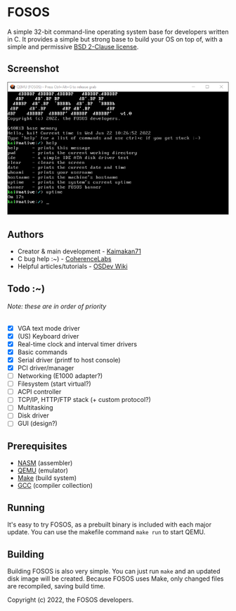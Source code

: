 # FOSOS
A simple 32-bit command-line operating system base for developers written in C. It provides a simple but strong base to build your OS on top of, with a simple and permissive [BSD 2-Clause license](LICENSE).

## Screenshot
![FOSOS Screenshot](screenshot.png)

## Authors
* Creator & main development - [Kaimakan71](https://kaimakan71.github.io)
* C bug help :~) - [CoherenceLabs](https://github.com/CoherenceLabs)
* Helpful articles/tutorials - [OSDev Wiki](https://wiki.osdev.org)

## Todo :~)
###### Note: these are in order of priority
- [x] VGA text mode driver
- [x] (US) Keyboard driver
- [x] Real-time clock and interval timer drivers
- [x] Basic commands
- [x] Serial driver (printf to host console)
- [x] PCI driver/manager
- [ ] Networking (E1000 adapter?)
- [ ] Filesystem (start virtual?)
- [ ] ACPI controller
- [ ] TCP/IP, HTTP/FTP stack (+ custom protocol?)
- [ ] Multitasking
- [ ] Disk driver
- [ ] GUI (design?)

## Prerequisites
* [NASM](https://www.nasm.us) (assembler)
* [QEMU](https://www.qemu.org) (emulator)
* [Make](https://www.gnu.org/software/make) (build system)
* [GCC](https://gcc.gnu.org) (compiler collection)

## Running
It's easy to try FOSOS, as a prebuilt binary is included with each major update. You can use the makefile command `make run` to start QEMU.

## Building
Building FOSOS is also very simple. You can just run `make` and an updated disk image will be created. Because FOSOS uses Make, only changed files are recompiled, saving build time.

Copyright (c) 2022, the FOSOS developers.
